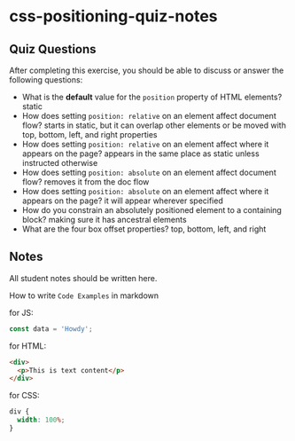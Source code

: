 # css-positioning-quiz-notes

## Quiz Questions

After completing this exercise, you should be able to discuss or answer the following questions:

- What is the **default** value for the `position` property of HTML elements?
  static
- How does setting `position: relative` on an element affect document flow?
  starts in static, but it can overlap other elements or be moved with top, bottom, left, and right properties
- How does setting `position: relative` on an element affect where it appears on the page?
  appears in the same place as static unless instructed otherwise
- How does setting `position: absolute` on an element affect document flow?
  removes it from the doc flow
- How does setting `position: absolute` on an element affect where it appears on the page?
  it will appear wherever specified
- How do you constrain an absolutely positioned element to a containing block?
  making sure it has ancestral elements
- What are the four box offset properties?
  top, bottom, left, and right

## Notes

All student notes should be written here.

How to write `Code Examples` in markdown

for JS:

```javascript
const data = 'Howdy';
```

for HTML:

```html
<div>
  <p>This is text content</p>
</div>
```

for CSS:

```css
div {
  width: 100%;
}
```
